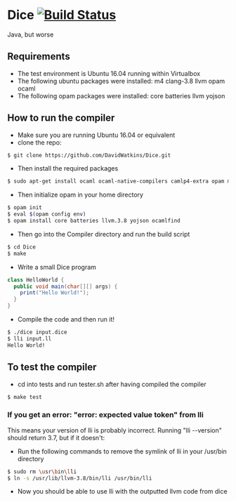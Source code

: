 # Dice [![Build Status](https://travis-ci.org/DavidWatkins/Dice.svg?branch=master)](https://travis-ci.org/DavidWatkins/Dice)
Java, but worse

## Requirements
- The test environment is Ubuntu 16.04 running within Virtualbox
- The following ubuntu packages were installed:
  m4 clang-3.8 llvm opam ocaml
- The following opam packages were installed:
  core batteries llvm yojson


## How to run the compiler
- Make sure you are running Ubuntu 16.04 or equivalent
- clone the repo:
```bash
$ git clone https://github.com/DavidWatkins/Dice.git
```
- Then install the required packages
```bash
$ sudo apt-get install ocaml ocaml-native-compilers camlp4-extra opam m4 clang-3.8 llvm
```
- Then initialize opam in your home directory
```bash
$ opam init
$ eval $(opam config env)
$ opam install core batteries llvm.3.8 yojson ocamlfind
```
- Then go into the Compiler directory and run the build script
```bash
$ cd Dice
$ make
```

- Write a small Dice program
```java
class HelloWorld {
  public void main(char[][] args) {
    print("Hello World!");
  }
}
```

- Compile the code and then run it!
```bash
$ ./dice input.dice
$ lli input.ll
Hello World!
```

## To test the compiler
- cd into tests and run tester.sh after having compiled the compiler
```bash
$ make test
```

### If you get an error: "error: expected value token" from lli
This means your version of lli is probably incorrect. Running "lli --version" should return 3.7, but if it doesn't:
- Run the following commands to remove the symlink of lli in your /usr/bin directory
```bash
$ sudo rm \usr\bin\lli
$ ln -s /usr/lib/llvm-3.8/bin/lli /usr/bin/lli
```
- Now you should be able to use lli with the outputted llvm code from dice

